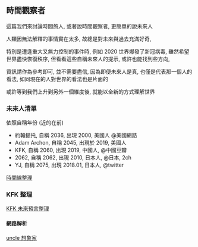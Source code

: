 ## 時間觀察者
這篇我們來討論時間旅人, 或著說時間觀察者, 更簡單的說未來人

人類因無法解釋的事情實在太多, 故總是對未來與過去充滿好奇,

特別是遭逢重大又無力控制的事件時, 例如 2020 世界爆發了新冠病毒, 雖然希望世界盡快恢復秩序,
但看看這些自稱未來人的提示, 或許也能找到些方向,

資訊請作為參考即可, 並不需要盡信, 因為即便未來人是真,
也僅是代表那一個人的看法, 如同現在的人對世界的看法也是片面的

或許等到我們上升到另外一個維度後, 就能以全新的方式理解世界

### 未來人清單
依照自稱年份 (近的在前)
* 約翰提托, 自稱 2036, 出現 2000, 美國人 @美國網路
* Adam Archon, 自稱 2045, 出現於 2019, 美國人
* KFK, 自稱 2060, 出現 2019, 中國人, @中國豆瓣
* 2062, 自稱 2062, 出現 2010, 日本人, @日本, 2ch
* YJ, 自稱 2075, 出現 2018.01, 日本人, @twitter

[時間線整理](https://docs.google.com/spreadsheets/d/1-BnhtmhT1dEziVZ3FV_ew2TGs1E4VJA8mNXq5F50FhI/edit#gid=0)

### KFK 整理
[KFK 未來預言整理](https://www.popdaily.com.tw/forum/life/660047)

#### 網路解析
[uncle 想象家](https://www.youtube.com/watch?v=bES5kL9irUs)
